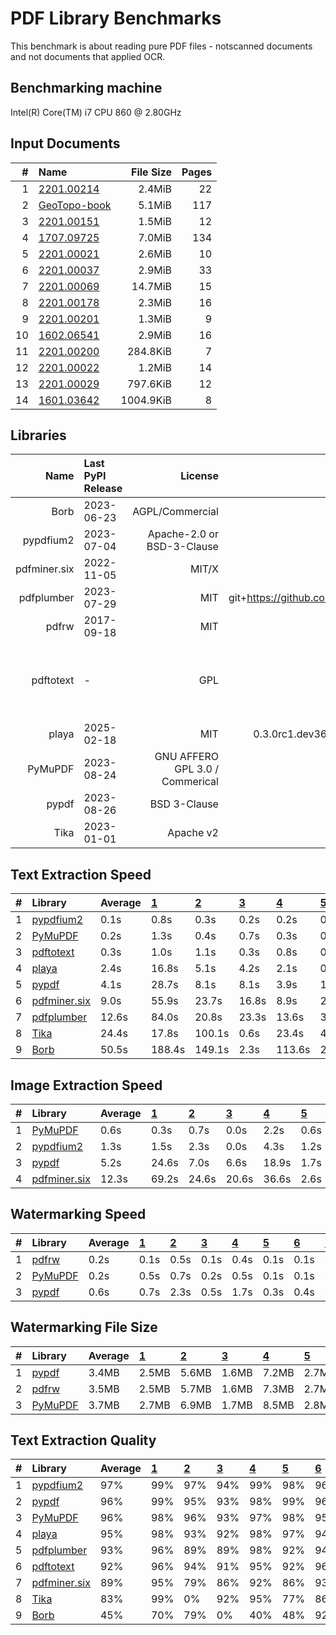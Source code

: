 # PDF Library Benchmarks
This benchmark is about reading pure PDF files - notscanned documents and not documents that applied OCR.

## Benchmarking machine
 Intel(R) Core(TM) i7 CPU         860  @ 2.80GHz

## Input Documents
| #  |                                               Name                                               | File Size | Pages |
| -: | :----------------------------------------------------------------------------------------------- | --------: | ----: |
|  1 | [2201.00214](https://arxiv.org/pdf/2201.00214.pdf)                                               |    2.4MiB |    22 |
|  2 | [GeoTopo-book](https://github.com/py-pdf/sample-files/raw/main/009-pdflatex-geotopo/GeoTopo.pdf) |    5.1MiB |   117 |
|  3 | [2201.00151](https://arxiv.org/pdf/2201.00151.pdf)                                               |    1.5MiB |    12 |
|  4 | [1707.09725](https://arxiv.org/pdf/1707.09725.pdf)                                               |    7.0MiB |   134 |
|  5 | [2201.00021](https://arxiv.org/pdf/2201.00021.pdf)                                               |    2.6MiB |    10 |
|  6 | [2201.00037](https://arxiv.org/pdf/2201.00037.pdf)                                               |    2.9MiB |    33 |
|  7 | [2201.00069](https://arxiv.org/pdf/2201.00069.pdf)                                               |   14.7MiB |    15 |
|  8 | [2201.00178](https://arxiv.org/pdf/2201.00178.pdf)                                               |    2.3MiB |    16 |
|  9 | [2201.00201](https://arxiv.org/pdf/2201.00201.pdf)                                               |    1.3MiB |     9 |
| 10 | [1602.06541](https://arxiv.org/pdf/1602.06541.pdf)                                               |    2.9MiB |    16 |
| 11 | [2201.00200](https://arxiv.org/pdf/2201.00200.pdf)                                               |  284.8KiB |     7 |
| 12 | [2201.00022](https://arxiv.org/pdf/2201.00022.pdf)                                               |    1.2MiB |    14 |
| 13 | [2201.00029](https://arxiv.org/pdf/2201.00029.pdf)                                               |  797.6KiB |    12 |
| 14 | [1601.03642](https://arxiv.org/pdf/1601.03642.pdf)                                               | 1004.9KiB |     8 |

## Libraries
|     Name     | Last PyPI Release |             License             |                  Version                   |                       Dependencies                        |
| -----------: | :---------------- | ------------------------------: | -----------------------------------------: | :-------------------------------------------------------- |
|         Borb | 2023-06-23        |                 AGPL/Commercial |                                     2.1.16 |                                                           |
|    pypdfium2 | 2023-07-04        |      Apache-2.0 or BSD-3-Clause |                                     4.30.1 | PDFium (Foxit/Google)                                     |
| pdfminer.six | 2022-11-05        |                           MIT/X |                                   20231228 |                                                           |
|   pdfplumber | 2023-07-29        |                             MIT | git+https://github.com/dhdaines/pdfplumber | pdfminer.six                                              |
|        pdfrw | 2017-09-18        |                             MIT |                                        0.4 |                                                           |
|    pdftotext | -                 |                             GPL |                                     0.86.1 | build-essential libpoppler-cpp-dev pkg-config python3-dev |
|        playa | 2025-02-18        |                             MIT |          0.3.0rc1.dev36+gbff14d4.d20250220 |                                                           |
|      PyMuPDF | 2023-08-24        | GNU AFFERO GPL 3.0 / Commerical |                                     1.25.3 | MuPDF                                                     |
|        pypdf | 2023-08-26        |                    BSD 3-Clause |                                      5.3.0 |                                                           |
|         Tika | 2023-01-01        |                       Apache v2 |                                      2.6.0 | Apache Tika                                               |


## Text Extraction Speed

| #  |                          Library                          | Average | [   1   ](https://arxiv.org/pdf/2201.00214.pdf) | [   2   ](https://github.com/py-pdf/sample-files/raw/main/009-pdflatex-geotopo/GeoTopo.pdf) | [   3   ](https://arxiv.org/pdf/2201.00151.pdf) | [   4   ](https://arxiv.org/pdf/1707.09725.pdf) | [   5   ](https://arxiv.org/pdf/2201.00021.pdf) | [   6   ](https://arxiv.org/pdf/2201.00037.pdf) | [   7   ](https://arxiv.org/pdf/2201.00069.pdf) | [   8   ](https://arxiv.org/pdf/2201.00178.pdf) | [   9   ](https://arxiv.org/pdf/2201.00201.pdf) | [  10   ](https://arxiv.org/pdf/1602.06541.pdf) | [  11   ](https://arxiv.org/pdf/2201.00200.pdf) | [  12   ](https://arxiv.org/pdf/2201.00022.pdf) | [  13   ](https://arxiv.org/pdf/2201.00029.pdf) | [  14   ](https://arxiv.org/pdf/1601.03642.pdf) |
| :- | :-------------------------------------------------------- | :------ | :---------------------------------------------- | :------------------------------------------------------------------------------------------ | :---------------------------------------------- | :---------------------------------------------- | :---------------------------------------------- | :---------------------------------------------- | :---------------------------------------------- | :---------------------------------------------- | :---------------------------------------------- | :---------------------------------------------- | :---------------------------------------------- | :---------------------------------------------- | :---------------------------------------------- | :---------------------------------------------- |
| 1  | [pypdfium2      ](https://pypi.org/project/pypdfium2/)    |    0.1s | 0.8s                                            | 0.3s                                                                                        | 0.2s                                            | 0.2s                                            | 0.0s                                            | 0.1s                                            | 0.1s                                            | 0.1s                                            | 0.0s                                            | 0.1s                                            | 0.0s                                            | 0.1s                                            | 0.0s                                            | 0.0s                                            |
| 2  | [PyMuPDF        ](https://pypi.org/project/PyMuPDF/)      |    0.2s | 1.3s                                            | 0.4s                                                                                        | 0.7s                                            | 0.3s                                            | 0.1s                                            | 0.2s                                            | 0.1s                                            | 0.1s                                            | 0.1s                                            | 0.1s                                            | 0.1s                                            | 0.1s                                            | 0.0s                                            | 0.0s                                            |
| 3  | [pdftotext      ](https://poppler.freedesktop.org/)       |    0.3s | 1.0s                                            | 1.1s                                                                                        | 0.3s                                            | 0.8s                                            | 0.1s                                            | 0.3s                                            | 0.2s                                            | 0.1s                                            | 0.1s                                            | 0.1s                                            | 0.1s                                            | 0.1s                                            | 0.0s                                            | 0.1s                                            |
| 4  | [playa          ](https://pypi.org/project/playa-pdf/)    |    2.4s | 16.8s                                           | 5.1s                                                                                        | 4.2s                                            | 2.1s                                            | 0.7s                                            | 1.0s                                            | 0.5s                                            | 0.6s                                            | 0.4s                                            | 0.7s                                            | 0.5s                                            | 0.6s                                            | 0.4s                                            | 0.2s                                            |
| 5  | [pypdf          ](https://pypi.org/project/pypdf/)        |    4.1s | 28.7s                                           | 8.1s                                                                                        | 8.1s                                            | 3.9s                                            | 1.2s                                            | 2.0s                                            | 0.8s                                            | 1.0s                                            | 0.8s                                            | 1.0s                                            | 0.9s                                            | 0.8s                                            | 0.6s                                            | 0.4s                                            |
| 6  | [pdfminer.six   ](https://pypi.org/project/pdfminer.six/) |    9.0s | 55.9s                                           | 23.7s                                                                                       | 16.8s                                           | 8.9s                                            | 2.3s                                            | 4.0s                                            | 1.8s                                            | 2.2s                                            | 1.5s                                            | 2.7s                                            | 1.8s                                            | 2.0s                                            | 1.1s                                            | 0.9s                                            |
| 7  | [pdfplumber     ](https://pypi.org/project/pdfplumber/)   |   12.6s | 84.0s                                           | 20.8s                                                                                       | 23.3s                                           | 13.6s                                           | 3.8s                                            | 6.8s                                            | 3.4s                                            | 3.1s                                            | 2.8s                                            | 4.4s                                            | 3.1s                                            | 3.5s                                            | 1.8s                                            | 1.7s                                            |
| 8  | [Tika           ](https://pypi.org/project/tika/)         |   24.4s | 17.8s                                           | 100.1s                                                                                      | 0.6s                                            | 23.4s                                           | 47.3s                                           | 48.3s                                           | 31.5s                                           | 34.5s                                           | 0.1s                                            | 13.2s                                           | 0.1s                                            | 24.2s                                           | 0.1s                                            | 0.1s                                            |
| 9  | [Borb           ](https://pypi.org/project/borb/)         |   50.5s | 188.4s                                          | 149.1s                                                                                      | 2.3s                                            | 113.6s                                          | 28.4s                                           | 11.7s                                           | 112.3s                                          | 23.7s                                           | 27.1s                                           | 8.4s                                            | 5.7s                                            | 27.7s                                           | 4.9s                                            | 2.9s                                            |


## Image Extraction Speed

| #  |                          Library                          | Average | [   1   ](https://arxiv.org/pdf/2201.00214.pdf) | [   2   ](https://github.com/py-pdf/sample-files/raw/main/009-pdflatex-geotopo/GeoTopo.pdf) | [   3   ](https://arxiv.org/pdf/2201.00151.pdf) | [   4   ](https://arxiv.org/pdf/1707.09725.pdf) | [   5   ](https://arxiv.org/pdf/2201.00021.pdf) | [   6   ](https://arxiv.org/pdf/2201.00037.pdf) | [   7   ](https://arxiv.org/pdf/2201.00069.pdf) | [   8   ](https://arxiv.org/pdf/2201.00178.pdf) | [   9   ](https://arxiv.org/pdf/2201.00201.pdf) | [  10   ](https://arxiv.org/pdf/1602.06541.pdf) | [  11   ](https://arxiv.org/pdf/2201.00200.pdf) | [  12   ](https://arxiv.org/pdf/2201.00022.pdf) | [  13   ](https://arxiv.org/pdf/2201.00029.pdf) | [  14   ](https://arxiv.org/pdf/1601.03642.pdf) |
| :- | :-------------------------------------------------------- | :------ | :---------------------------------------------- | :------------------------------------------------------------------------------------------ | :---------------------------------------------- | :---------------------------------------------- | :---------------------------------------------- | :---------------------------------------------- | :---------------------------------------------- | :---------------------------------------------- | :---------------------------------------------- | :---------------------------------------------- | :---------------------------------------------- | :---------------------------------------------- | :---------------------------------------------- | :---------------------------------------------- |
| 1  | [PyMuPDF        ](https://pypi.org/project/PyMuPDF/)      |    0.6s | 0.3s                                            | 0.7s                                                                                        | 0.0s                                            | 2.2s                                            | 0.6s                                            | 0.0s                                            | 3.3s                                            | 0.5s                                            | 0.5s                                            | 0.1s                                            | 0.0s                                            | 0.4s                                            | 0.3s                                            | 0.0s                                            |
| 2  | [pypdfium2      ](https://pypi.org/project/pypdfium2/)    |    1.3s | 1.5s                                            | 2.3s                                                                                        | 0.0s                                            | 4.3s                                            | 1.2s                                            | 0.2s                                            | 5.7s                                            | 0.9s                                            | 0.9s                                            | 0.3s                                            | 0.1s                                            | 0.7s                                            | 0.3s                                            | 0.0s                                            |
| 3  | [pypdf          ](https://pypi.org/project/pypdf/)        |    5.2s | 24.6s                                           | 7.0s                                                                                        | 6.6s                                            | 18.9s                                           | 1.7s                                            | 0.7s                                            | 7.6s                                            | 1.5s                                            | 1.5s                                            | 0.9s                                            | 0.2s                                            | 1.3s                                            | 0.3s                                            | 0.2s                                            |
| 4  | [pdfminer.six   ](https://pypi.org/project/pdfminer.six/) |   12.3s | 69.2s                                           | 24.6s                                                                                       | 20.6s                                           | 36.6s                                           | 2.6s                                            | 4.1s                                            | 2.4s                                            | 2.3s                                            | 1.5s                                            | 2.7s                                            | 2.0s                                            | 2.1s                                            | 1.1s                                            | 0.9s                                            |


## Watermarking Speed

| #  |                       Library                        | Average | [   1   ](https://arxiv.org/pdf/2201.00214.pdf) | [   2   ](https://github.com/py-pdf/sample-files/raw/main/009-pdflatex-geotopo/GeoTopo.pdf) | [   3   ](https://arxiv.org/pdf/2201.00151.pdf) | [   4   ](https://arxiv.org/pdf/1707.09725.pdf) | [   5   ](https://arxiv.org/pdf/2201.00021.pdf) | [   6   ](https://arxiv.org/pdf/2201.00037.pdf) | [   7   ](https://arxiv.org/pdf/2201.00069.pdf) | [   8   ](https://arxiv.org/pdf/2201.00178.pdf) | [   9   ](https://arxiv.org/pdf/2201.00201.pdf) | [  10   ](https://arxiv.org/pdf/1602.06541.pdf) | [  11   ](https://arxiv.org/pdf/2201.00200.pdf) | [  12   ](https://arxiv.org/pdf/2201.00022.pdf) | [  13   ](https://arxiv.org/pdf/2201.00029.pdf) | [  14   ](https://arxiv.org/pdf/1601.03642.pdf) |
| :- | :--------------------------------------------------- | :------ | :---------------------------------------------- | :------------------------------------------------------------------------------------------ | :---------------------------------------------- | :---------------------------------------------- | :---------------------------------------------- | :---------------------------------------------- | :---------------------------------------------- | :---------------------------------------------- | :---------------------------------------------- | :---------------------------------------------- | :---------------------------------------------- | :---------------------------------------------- | :---------------------------------------------- | :---------------------------------------------- |
| 1  | [pdfrw          ](https://pypi.org/project/pdfrw/)   |    0.2s | 0.1s                                            | 0.5s                                                                                        | 0.1s                                            | 0.4s                                            | 0.1s                                            | 0.1s                                            | 0.2s                                            | 0.1s                                            | 0.1s                                            | 0.1s                                            | 0.1s                                            | 0.2s                                            | 0.0s                                            | 0.1s                                            |
| 2  | [PyMuPDF        ](https://pypi.org/project/PyMuPDF/) |    0.2s | 0.5s                                            | 0.7s                                                                                        | 0.2s                                            | 0.5s                                            | 0.1s                                            | 0.1s                                            | 0.1s                                            | 0.1s                                            | 0.1s                                            | 0.1s                                            | 0.0s                                            | 0.1s                                            | 0.0s                                            | 0.0s                                            |
| 3  | [pypdf          ](https://pypi.org/project/pypdf/)   |    0.6s | 0.7s                                            | 2.3s                                                                                        | 0.5s                                            | 1.7s                                            | 0.3s                                            | 0.4s                                            | 0.5s                                            | 0.4s                                            | 0.2s                                            | 0.5s                                            | 0.2s                                            | 0.6s                                            | 0.1s                                            | 0.1s                                            |


## Watermarking File Size

| #  |                       Library                        | Average | [   1   ](https://arxiv.org/pdf/2201.00214.pdf) | [   2   ](https://github.com/py-pdf/sample-files/raw/main/009-pdflatex-geotopo/GeoTopo.pdf) | [   3   ](https://arxiv.org/pdf/2201.00151.pdf) | [   4   ](https://arxiv.org/pdf/1707.09725.pdf) | [   5   ](https://arxiv.org/pdf/2201.00021.pdf) | [   6   ](https://arxiv.org/pdf/2201.00037.pdf) | [   7   ](https://arxiv.org/pdf/2201.00069.pdf) | [   8   ](https://arxiv.org/pdf/2201.00178.pdf) | [   9   ](https://arxiv.org/pdf/2201.00201.pdf) | [  10   ](https://arxiv.org/pdf/1602.06541.pdf) | [  11   ](https://arxiv.org/pdf/2201.00200.pdf) | [  12   ](https://arxiv.org/pdf/2201.00022.pdf) | [  13   ](https://arxiv.org/pdf/2201.00029.pdf) | [  14   ](https://arxiv.org/pdf/1601.03642.pdf) |
| :- | :--------------------------------------------------- | :------ | :---------------------------------------------- | :------------------------------------------------------------------------------------------ | :---------------------------------------------- | :---------------------------------------------- | :---------------------------------------------- | :---------------------------------------------- | :---------------------------------------------- | :---------------------------------------------- | :---------------------------------------------- | :---------------------------------------------- | :---------------------------------------------- | :---------------------------------------------- | :---------------------------------------------- | :---------------------------------------------- |
| 1  | [pypdf          ](https://pypi.org/project/pypdf/)   | 3.4MB   | 2.5MB                                           | 5.6MB                                                                                       | 1.6MB                                           | 7.2MB                                           | 2.7MB                                           | 3.1MB                                           | 15.4MB                                          | 2.4MB                                           | 1.3MB                                           | 3.0MB                                           | 0.3MB                                           | 1.2MB                                           | 0.8MB                                           | 1.0MB                                           |
| 2  | [pdfrw          ](https://pypi.org/project/pdfrw/)   | 3.5MB   | 2.5MB                                           | 5.7MB                                                                                       | 1.6MB                                           | 7.3MB                                           | 2.7MB                                           | 3.1MB                                           | 15.4MB                                          | 2.4MB                                           | 1.3MB                                           | 3.0MB                                           | 0.3MB                                           | 1.2MB                                           | 0.8MB                                           | 1.0MB                                           |
| 3  | [PyMuPDF        ](https://pypi.org/project/PyMuPDF/) | 3.7MB   | 2.7MB                                           | 6.9MB                                                                                       | 1.7MB                                           | 8.5MB                                           | 2.8MB                                           | 3.4MB                                           | 15.5MB                                          | 2.5MB                                           | 1.4MB                                           | 3.2MB                                           | 0.3MB                                           | 1.3MB                                           | 0.9MB                                           | 1.1MB                                           |

## Text Extraction Quality

| #  |                          Library                          | Average | [   1   ](https://arxiv.org/pdf/2201.00214.pdf) | [   2   ](https://github.com/py-pdf/sample-files/raw/main/009-pdflatex-geotopo/GeoTopo.pdf) | [   3   ](https://arxiv.org/pdf/2201.00151.pdf) | [   4   ](https://arxiv.org/pdf/1707.09725.pdf) | [   5   ](https://arxiv.org/pdf/2201.00021.pdf) | [   6   ](https://arxiv.org/pdf/2201.00037.pdf) | [   7   ](https://arxiv.org/pdf/2201.00069.pdf) | [   8   ](https://arxiv.org/pdf/2201.00178.pdf) | [   9   ](https://arxiv.org/pdf/2201.00201.pdf) | [  10   ](https://arxiv.org/pdf/1602.06541.pdf) | [  11   ](https://arxiv.org/pdf/2201.00200.pdf) | [  12   ](https://arxiv.org/pdf/2201.00022.pdf) | [  13   ](https://arxiv.org/pdf/2201.00029.pdf) | [  14   ](https://arxiv.org/pdf/1601.03642.pdf) |
| :- | :-------------------------------------------------------- | :------ | :---------------------------------------------- | :------------------------------------------------------------------------------------------ | :---------------------------------------------- | :---------------------------------------------- | :---------------------------------------------- | :---------------------------------------------- | :---------------------------------------------- | :---------------------------------------------- | :---------------------------------------------- | :---------------------------------------------- | :---------------------------------------------- | :---------------------------------------------- | :---------------------------------------------- | :---------------------------------------------- |
| 1  | [pypdfium2      ](https://pypi.org/project/pypdfium2/)    |  97%    |  99%                                            |  97%                                                                                        |  94%                                            |  99%                                            |  98%                                            |  96%                                            |  99%                                            |  99%                                            |  99%                                            |  99%                                            |  98%                                            |  78%                                            |  99%                                            |  99%                                            |
| 2  | [pypdf          ](https://pypi.org/project/pypdf/)        |  96%    |  99%                                            |  95%                                                                                        |  93%                                            |  98%                                            |  99%                                            |  96%                                            |  97%                                            |  99%                                            |  99%                                            |  99%                                            |  99%                                            |  78%                                            | 100%                                            |  99%                                            |
| 3  | [PyMuPDF        ](https://pypi.org/project/PyMuPDF/)      |  96%    |  98%                                            |  96%                                                                                        |  93%                                            |  97%                                            |  98%                                            |  95%                                            |  99%                                            |  98%                                            |  98%                                            |  98%                                            |  97%                                            |  77%                                            |  98%                                            |  99%                                            |
| 4  | [playa          ](https://pypi.org/project/playa-pdf/)    |  95%    |  98%                                            |  93%                                                                                        |  92%                                            |  98%                                            |  97%                                            |  94%                                            |  97%                                            |  96%                                            |  98%                                            |  98%                                            |  97%                                            |  77%                                            |  94%                                            |  99%                                            |
| 5  | [pdfplumber     ](https://pypi.org/project/pdfplumber/)   |  93%    |  96%                                            |  89%                                                                                        |  89%                                            |  98%                                            |  92%                                            |  94%                                            |  93%                                            |  95%                                            |  93%                                            |  97%                                            |  94%                                            |  76%                                            |  99%                                            |  98%                                            |
| 6  | [pdftotext      ](https://poppler.freedesktop.org/)       |  92%    |  96%                                            |  94%                                                                                        |  91%                                            |  95%                                            |  92%                                            |  96%                                            |  96%                                            |  96%                                            |  97%                                            |  83%                                            |  94%                                            |  77%                                            |  96%                                            |  79%                                            |
| 7  | [pdfminer.six   ](https://pypi.org/project/pdfminer.six/) |  89%    |  95%                                            |  79%                                                                                        |  86%                                            |  92%                                            |  86%                                            |  93%                                            |  95%                                            |  93%                                            |  92%                                            |  92%                                            |  93%                                            |  71%                                            |  98%                                            |  86%                                            |
| 8  | [Tika           ](https://pypi.org/project/tika/)         |  83%    |  99%                                            |   0%                                                                                        |  92%                                            |  95%                                            |  77%                                            |  86%                                            |  81%                                            |  82%                                            |  98%                                            |  88%                                            |  98%                                            |  67%                                            |  98%                                            |  96%                                            |
| 9  | [Borb           ](https://pypi.org/project/borb/)         |  45%    |  70%                                            |  79%                                                                                        |   0%                                            |  40%                                            |  48%                                            |  92%                                            |   0%                                            |  64%                                            |  51%                                            |  41%                                            |  55%                                            |  41%                                            |   0%                                            |  53%                                            |
